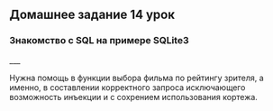 <h2>Домашнее задание 14 урок </h2> 
<h3>Знакомство с SQL на примере SQLite3</h3>
___

Нужна помощь в функции выбора фильма по рейтингу зрителя, а именно, в составлении корректного запроса исключающего 
возможность инъекции и с сохрением использования кортежа. 